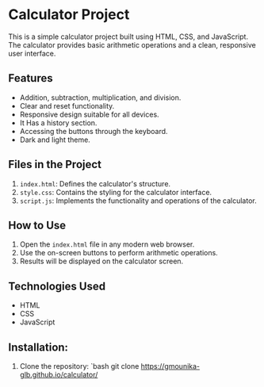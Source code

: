 
# Calculator Project

This is a simple calculator project built using HTML, CSS, and JavaScript. The calculator provides basic arithmetic operations and a clean, responsive user interface.

## Features

- Addition, subtraction, multiplication, and division.
- Clear and reset functionality.
- Responsive design suitable for all devices.
- It Has a history section.
- Accessing the buttons through the keyboard.
- Dark and light theme.

## Files in the Project

1. `index.html`: Defines the calculator's structure.
2. `style.css`: Contains the styling for the calculator interface.
3. `script.js`: Implements the functionality and operations of the calculator.

## How to Use

1. Open the `index.html` file in any modern web browser.
2. Use the on-screen buttons to perform arithmetic operations.
3. Results will be displayed on the calculator screen.

## Technologies Used

- HTML
- CSS
- JavaScript

## Installation:

1. Clone the repository:
   `bash
   git clone https://gmounika-glb.github.io/calculator/
